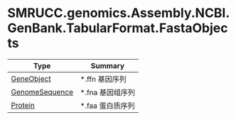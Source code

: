 ﻿
# SMRUCC.genomics.Assembly.NCBI.GenBank.TabularFormat.FastaObjects

|Type|Summary|
|----|-------|
|[GeneObject](./GeneObject.md)|*.ffn 基因序列|
|[GenomeSequence](./GenomeSequence.md)|*.fna 基因组序列|
|[Protein](./Protein.md)|*.faa 蛋白质序列|

